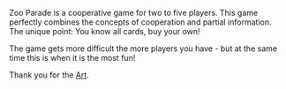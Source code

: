 Zoo Parade is a cooperative game for two to five players. This game perfectly combines the concepts of cooperation and partial information. The unique point: You know all cards, buy your own!

The game gets more difficult the more players you have - but at the same time this is when it is the most fun!

Thank you for the [Art](https://www.freepik.com/free-vector/cute-zoo-animals-card-set_4855079.htm).
